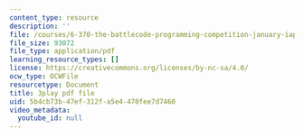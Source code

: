 ```yaml
---
content_type: resource
description: ''
file: /courses/6-370-the-battlecode-programming-competition-january-iap-2013/5b4cb73b47ef312fa5e4470fee7d7460_Fl6fKzon8LI.pdf
file_size: 93072
file_type: application/pdf
learning_resource_types: []
license: https://creativecommons.org/licenses/by-nc-sa/4.0/
ocw_type: OCWFile
resourcetype: Document
title: 3play pdf file
uid: 5b4cb73b-47ef-312f-a5e4-470fee7d7460
video_metadata:
  youtube_id: null
---
```

